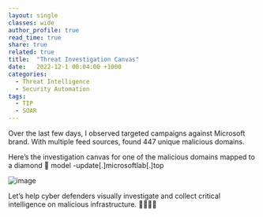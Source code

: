 ```yaml
---
layout: single
classes: wide
author_profile: true
read_time: true
share: true
related: true
title:  "Threat Investigation Canvas"
date:   2022-12-1 00:04:00 +1000
categories:
  - Threat Intelligence
  - Security Automation
tags:
  - TIP
  - SOAR
---
```


Over the last few days, I observed targeted campaigns against Microsoft brand. With multiple feed sources, found 447 unique malicious domains.

Here’s the investigation canvas for one of the malicious domains mapped to a diamond 💎 model -update[.]microsoftlab[.]top

![image](https://user-images.githubusercontent.com/3501170/209633673-653f0df9-6f78-4365-9da2-4663687483c3.png)


Let’s help cyber defenders visually investigate and collect critical intelligence on malicious infrastructure. 🕵️‍♀️🕵️‍♂️
